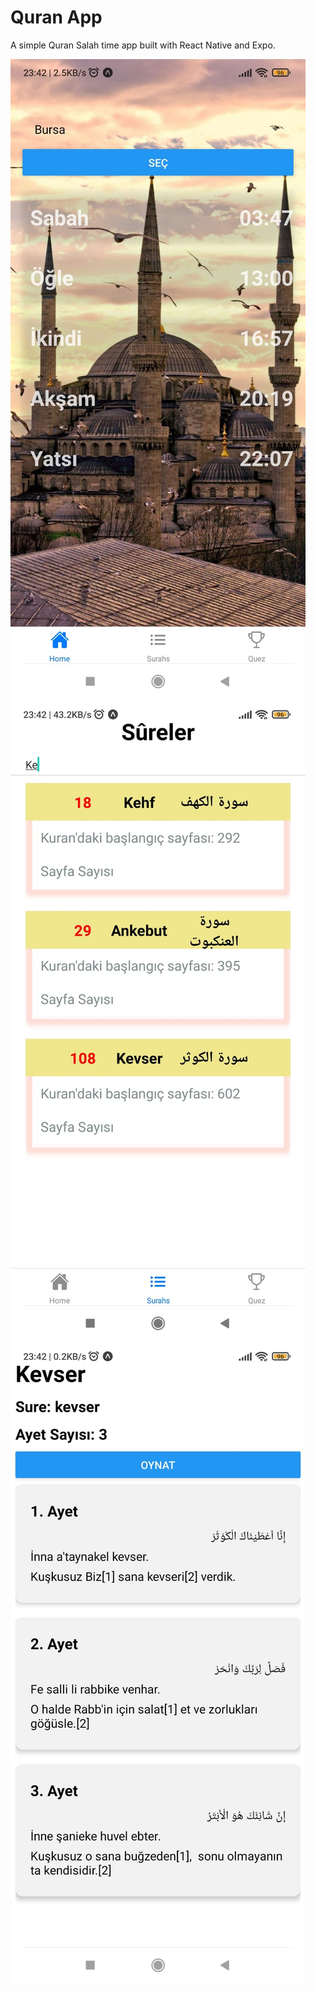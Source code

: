# Quran App

A simple Quran Salah time app built with React Native and Expo.

![Uygulama Görüntüsü 1](assets/homepage.jpeg)
![Uygulama Görüntüsü 2](assets/search.jpeg)
![Uygulama Görüntüsü 3](assets/surahDetail.jpeg)
